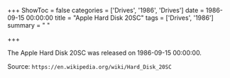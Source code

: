 +++
ShowToc = false
categories = ['Drives', '1986', 'Drives']
date = 1986-09-15 00:00:00
title = "Apple Hard Disk 20SC"
tags = ['Drives', '1986']
summary = " "

+++

The Apple Hard Disk 20SC was released on 1986-09-15 00:00:00.

Source: `https://en.wikipedia.org/wiki/Hard_Disk_20SC`
